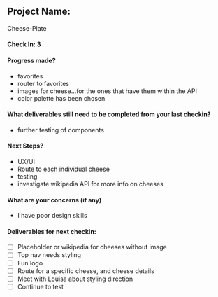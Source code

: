 ## Project Name:
Cheese-Plate

#### Check In: 3

#### Progress made?
* favorites
* router to favorites
* images for cheese...for the ones that have them within the API
* color palette has been chosen 

#### What deliverables still need to be completed from your last checkin?
* further testing of components

#### Next Steps?
* UX/UI
* Route to each individual cheese
* testing
* investigate wikipedia API for more info on cheeses

#### What are your concerns (if any)
* I have poor design skills

#### Deliverables for next checkin:

- [ ] Placeholder or wikipedia for cheeses without image
- [ ] Top nav needs styling
- [ ] Fun logo
- [ ] Route for a specific cheese, and cheese details
- [ ] Meet with Louisa about styling direction
- [ ] Continue to test
